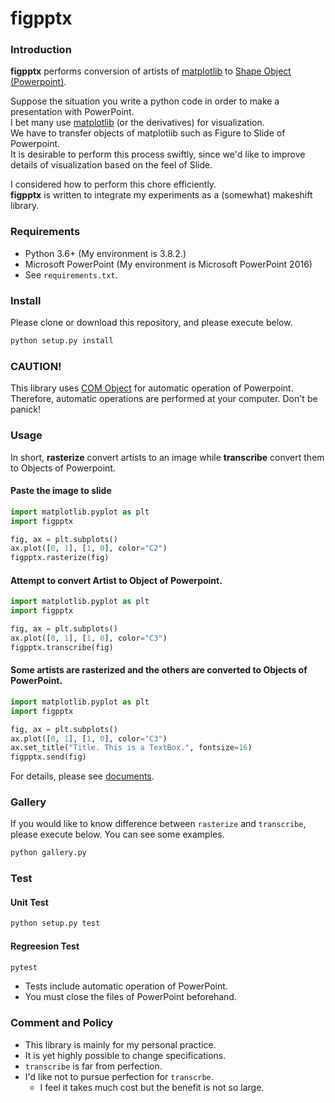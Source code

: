 # figpptx

### Introduction

**figpptx** performs conversion of artists of [matplotlib](https://matplotlib.org/) to [Shape Object (Powerpoint)](https://docs.microsoft.com/en-us/office/vba/api/powerpoint.shape). 

Suppose the situation you write a python code in order to make a presentation with PowerPoint.   
I bet many use [matplotlib](https://matplotlib.org/) (or the derivatives) for visualization.         
We have to transfer objects of matplotlib such as Figure to Slide of Powerpoint.    
It is desirable to perform this process swiftly, since we'd like to improve details of visualization based on the feel of Slide.  

I considered how to perform this chore efficiently.     
**figpptx** is written to integrate my experiments as a (somewhat) makeshift library.      


### Requirements

* Python 3.6+ (My environment is  3.8.2.)  
* Microsoft PowerPoint (My environment is Microsoft PowerPoint 2016)  
* See ``requirements.txt``.

### Install

Please clone or download this repository, and please execute below.  

```bat
python setup.py install 
```

### CAUTION!
This library uses [COM Object](https://docs.microsoft.com/en-us/windows/win32/com/the-component-object-model) for automatic operation of Powerpoint.    
Therefore, automatic operations are performed at your computer. Don't be panick!   

### Usage

In short, **rasterize** convert artists to an image while **transcribe** convert them to Objects of Powerpoint.


#### Paste the image to slide  

```python
import matplotlib.pyplot as plt
import figpptx

fig, ax = plt.subplots()
ax.plot([0, 1], [1, 0], color="C2")
figpptx.rasterize(fig)
```

#### Attempt to convert Artist to Object of Powerpoint.     

```python
import matplotlib.pyplot as plt
import figpptx

fig, ax = plt.subplots()
ax.plot([0, 1], [1, 0], color="C3")
figpptx.transcribe(fig)
```

#### Some artists are rasterized and the others are converted to Objects of PowerPoint.

```python
import matplotlib.pyplot as plt
import figpptx

fig, ax = plt.subplots()
ax.plot([0, 1], [1, 0], color="C3")
ax.set_title("Title. This is a TextBox.", fontsize=16)
figpptx.send(fig)
```

For details, please see [documents](https://sillte.github.io/figpptx/). 

### Gallery

If you would like to know difference between ``rasterize`` and ``transcribe``, please execute below. 
You can see some examples.

```bat
python gallery.py
```

### Test

#### Unit Test
```bat
python setup.py test
```

#### Regreesion Test 
```bat
pytest
```

* Tests include automatic operation of PowerPoint.    
* You must close the files of PowerPoint beforehand.   


### Comment and Policy

* This library is mainly for my personal practice.  
* It is yet highly possible to change specifications. 
* ``transcribe`` is far from perfection.
* I'd like not to pursue perfection for ``transcrbe``. 
    - I feel it takes much cost but the benefit is not so large. 
